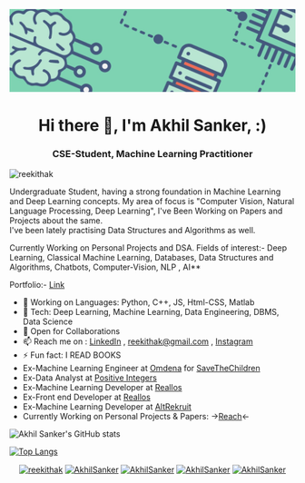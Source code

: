 
![Let Through New](https://github.com/reekithak/reekithak/blob/master/1.jpg)
 
<h1 align="center"> Hi there 👋, I'm Akhil Sanker, :) </h1>
<h3 align="center">CSE-Student, Machine Learning Practitioner</h3>

<p align="left"> <img src="https://komarev.com/ghpvc/?username=reekithak" alt="reekithak" /> </p>



Undergraduate Student, having a strong foundation in Machine Learning and Deep Learning concepts. My area of focus is "Computer Vision, Natural Language Processing, Deep Learning", I've Been Working on Papers and Projects about the same.<br>
I've been lately practising Data Structures and Algorithms as well.

Currently Working on Personal Projects and DSA.
Fields of interest:- Deep Learning, Classical Machine Learning, Databases, Data Structures and Algorithms, Chatbots, Computer-Vision, NLP , AI** <br>

Portfolio:- [Link](https://akhilsanker.herokuapp.com/)

- 🔭 Working on Languages: Python, C++, JS, Html-CSS, Matlab
- 👻 Tech: Deep Learning, Machine Learning, Data Engineering, DBMS, Data Science
- 👯 Open for Collaborations 
- 📫 Reach me on : [LinkedIn](https://www.linkedin.com/in/akhilsanker/) , reekithak@gmail.com  , [Instagram](https://www.instagram.com/akhilsank.er/)
- ⚡ Fun fact: I READ BOOKS
- Ex-Machine Learning Engineer at [Omdena](https://omdena.com/) for [SaveTheChildren](https://www.savethechildren.net/)
- Ex-Data Analyst at [Positive Integers](http://www.positiveintegers.com/)
- Ex-Machine Learning Developer at [Reallos](https://www.reallos.com/)
- Ex-Front end Developer at [Reallos](https://www.reallos.com/)
- Ex-Machine Learning Developer at [AltRekruit](https://altrekruit.com/)
- Currently Working on Personal Projects & Papers: ->[Reach](https://github.com/reekithak)<-

![Akhil Sanker's GitHub stats](https://github-readme-stats.vercel.app/api?username=reekithak&theme=dark&show_icons=true&count_private=true)

<!-- <p>&nbsp;<img align="center" src="https://github-readme-stats.vercel.app/api?username=reekithak&count_private=true&theme=dark)" alt="reekithak" /></p>
 -->
 [![Top Langs](https://github-readme-stats.vercel.app/api/top-langs/?username=reekithak&layout=compact&theme=dark)](https://github.com/reekithak/github-readme-stats)

 
<!-- ![Top Langs](https://github-readme-stats.vercel.app/api/top-langs/?username=reekithak&layout=compact) -->
<!-- [![Akhil Sanker's wakatime stats](https://github-readme-stats.vercel.app/api/wakatime?username=reekithak)](https://github.com/reekithak/github-readme-stats)
 -->

<!-- ![GitHub Streak](https://github-readme-streak-stats.herokuapp.com/?user=reekithak&theme=dark) -->



<p align="center">
<a href="https://dev.to/reekithak" target="blank"><img align="center" src="https://cdn.jsdelivr.net/npm/simple-icons@3.0.1/icons/dev-dot-to.svg" alt="reekithak" height="30" width="30" /></a>
<a href="https://twitter.com/ak_iL_reEkit_H" target="blank"><img align="center" src="https://cdn.jsdelivr.net/npm/simple-icons@3.0.1/icons/twitter.svg" alt="AkhilSanker" height="30" width="30" /></a>
<a href="https://www.linkedin.com/in/akhilsanker/" target="blank"><img align="center" src="https://cdn.jsdelivr.net/npm/simple-icons@3.0.1/icons/linkedin.svg" alt="AkhilSanker" height="30" width="30" /></a>
<a href="https://kaggle.com/reekithak" target="blank"><img align="center" src="https://cdn.jsdelivr.net/npm/simple-icons@3.0.1/icons/kaggle.svg" alt="AkhilSanker" height="30" width="30" /></a>
<a href="https://instagram.com/akhilsank.er" target="blank"><img align="center" src="https://cdn.jsdelivr.net/npm/simple-icons@3.0.1/icons/instagram.svg" alt="AkhilSanker" height="30" width="30" /></a>
</p>

